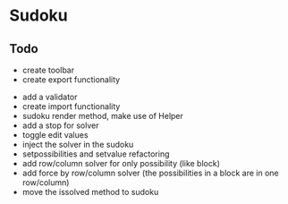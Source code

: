 # Sudoku

## Todo
+ create toolbar
+ create export functionality
- add a validator
- create import functionality
- sudoku render method, make use of Helper
- add a stop for solver
- toggle edit values
- inject the solver in the sudoku
- setpossibilities and setvalue refactoring
- add row/column solver for only possibility (like block)
- add force by row/column solver (the possibilities in a block are in one row/column)
- move the issolved method to sudoku
